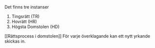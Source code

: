 Det finns tre instanser
1. Tingsrätt (TR)
2. Hovrätt (HR)
3. Högsta Domstolen (HD)

[[Rättsprocess i domstolen]] För varje överklagande kan ett nytt yrkande skickas in. 